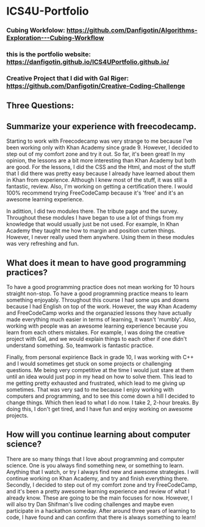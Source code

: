# ICS4U-Portfolio

### Cubing Workfolow: https://github.com/Danfigotin/Algorithms-Exploration---Cubing-Workflow

### this is the portfolio website: https://danfigotin.github.io/ICS4UPortfolio.github.io/

### Creative Project that I did with Gal Riger: https://github.com/Danfigotin/Creative-Coding-Challenge

## Three Questions:

## Summarize your experience with freecodecamp.
Starting to work with Freecodecamp was very strange to me because I've been working only with Khan Academy since grade 9. However, I decided to step out of my comfort zone and try it out. So far, it's been great! In my opinion, the lessons are a bit more interesting than Khan Academy but both are good. For the lessons, I did the CSS and the Html, and most of the stuff that I did there was pretty easy because I already have learned about them in Khan from experience. Although I knew most of the stuff, it was still a fantastic, review. Also, I'm working on getting a certification there. I would 100% recommend trying FreeCodeCamp because it's 'free' and it's an awesome learning experience.

In adittion, I did two modules there. The tribute page and the survey. Throughout these modules I have began to use a lot of things from my knowledge that would usually just be not used. For example, In Khan Academy they taught me how to margin and position curten things. However, I never really used them anywhere. Using them in these modules was very refreshing and fun.

## What does it mean to have good programming practices?
To have a good programming practice does not mean working for 10 hours straight non-stop. To have a good programming practice means to learn something enjoyably. Throughout this course I had some ups and downs because I had English on top of the work. However, the way Khan Academy and FreeCodeCamp works and the organazied lessons they have actually made everything much easier in terms of learning, it wasn't 'mumbly'. Also, working with people was an awesome learning experience because you learn from each others mistakes. For example, I was doing the creative project with Gal, and we would explain things to each other if one didn't understand something. So, teamwork is fantastic practice.

Finally, from personal expirience Back in grade 10, I was working with C++ and I would sometimes get stuck on some projects or challenging questions. Me being very competitive at the time I would just stare at them until an idea would just pop in my head on how to solve them. This lead to me getting pretty exhausted and frustrated, which lead to me giving up sometimes. That was very sad to me because I enjoy working with computers and programming, and to see this come down a hill I decided to change things. Which then lead to what I do now. I take 2, 2-hour breaks. By doing this, I don't get tired, and I have fun and enjoy working on awesome projects.

## How will you continue learning about computer science?
There are so many things that I love about programming and computer science. One is you always find something new, or something to learn. Anything that I watch, or try I always find new and awesome strategies. I will continue working on Khan Academy, and try and finish everything there. Secondly, I decided to step out of my comfort zone and try FreeCodeCamp, and it's been a pretty awesome learning experience and review of what I already know. These are going to be the main focuses for now. However, I will also try Dan Shifman's live coding challenges and maybe even participate in a hackathon someday. After around three years of learning to code, I have found and can confirm that there is always something to learn!
